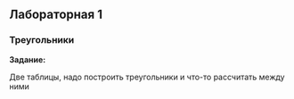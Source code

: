 ## Лабораторная 1
### Треугольники

**Задание:**

Две таблицы, надо построить треугольники и что-то рассчитать между ними